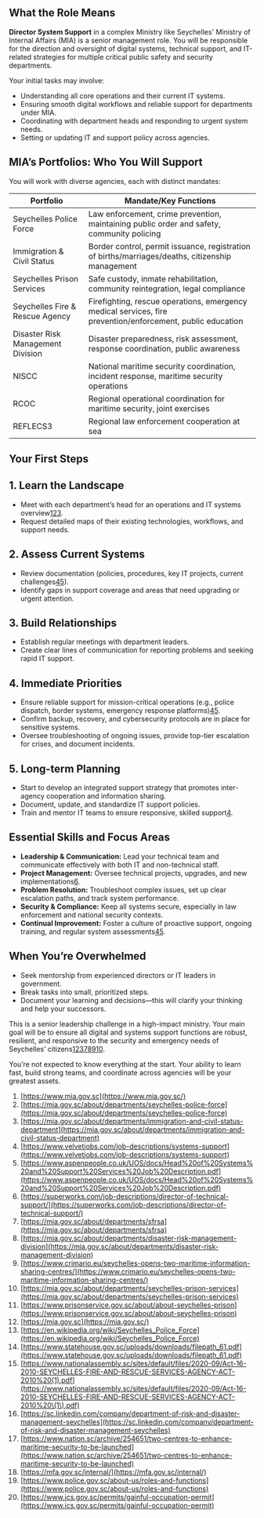   

## What the Role Means

**Director System Support** in a complex Ministry like Seychelles' Ministry of Internal Affairs (MIA) is a senior management role. You will be responsible for the direction and oversight of digital systems, technical support, and IT-related strategies for multiple critical public safety and security departments.

Your initial tasks may involve:

- Understanding all core operations and their current IT systems.
- Ensuring smooth digital workflows and reliable support for departments under MIA.
- Coordinating with department heads and responding to urgent system needs.
- Setting or updating IT and support policy across agencies.

## MIA’s Portfolios: Who You Will Support

You will work with diverse agencies, each with distinct mandates:

|Portfolio|Mandate/Key Functions|
|---|---|
|Seychelles Police Force|Law enforcement, crime prevention, maintaining public order and safety, community policing|
|Immigration & Civil Status|Border control, permit issuance, registration of births/marriages/deaths, citizenship management|
|Seychelles Prison Services|Safe custody, inmate rehabilitation, community reintegration, legal compliance|
|Seychelles Fire & Rescue Agency|Firefighting, rescue operations, emergency medical services, fire prevention/enforcement, public education|
|Disaster Risk Management Division|Disaster preparedness, risk assessment, response coordination, public awareness|
|NISCC|National maritime security coordination, incident response, maritime security operations|
|RCOC|Regional operational coordination for maritime security, joint exercises|
|REFLECS3|Regional law enforcement cooperation at sea|

## Your First Steps

## 1. Learn the Landscape

- Meet with each department’s head for an operations and IT systems overview[1](https://www.mia.gov.sc/)[2](https://mia.gov.sc/about/departments/seychelles-police-force)[3](https://mia.gov.sc/about/departments/immigration-and-civil-status-department).
- Request detailed maps of their existing technologies, workflows, and support needs.

## 2. Assess Current Systems

- Review documentation (policies, procedures, key IT projects, current challenges[4](https://www.velvetjobs.com/job-descriptions/systems-support)[5](https://www.aspenpeople.co.uk/UOS/docs/Head%20of%20Systems%20and%20Support%20Services%20Job%20Description.pdf)).
- Identify gaps in support coverage and areas that need upgrading or urgent attention.

## 3. Build Relationships

- Establish regular meetings with department leaders.
- Create clear lines of communication for reporting problems and seeking rapid IT support.

## 4. Immediate Priorities

- Ensure reliable support for mission-critical operations (e.g., police dispatch, border systems, emergency response platforms)[4](https://www.velvetjobs.com/job-descriptions/systems-support)[5](https://www.aspenpeople.co.uk/UOS/docs/Head%20of%20Systems%20and%20Support%20Services%20Job%20Description.pdf).
- Confirm backup, recovery, and cybersecurity protocols are in place for sensitive systems.
- Oversee troubleshooting of ongoing issues, provide top-tier escalation for crises, and document incidents.

## 5. Long-term Planning

- Start to develop an integrated support strategy that promotes inter-agency cooperation and information sharing.
- Document, update, and standardize IT support policies.
- Train and mentor IT teams to ensure responsive, skilled support[4](https://www.velvetjobs.com/job-descriptions/systems-support).

## Essential Skills and Focus Areas

- **Leadership & Communication:** Lead your technical team and communicate effectively with both IT and non-technical staff.
- **Project Management:** Oversee technical projects, upgrades, and new implementations[6](https://superworks.com/job-descriptions/director-of-technical-support/).
- **Problem Resolution:** Troubleshoot complex issues, set up clear escalation paths, and track system performance.
- **Security & Compliance:** Keep all systems secure, especially in law enforcement and national security contexts.
- **Continual Improvement:** Foster a culture of proactive support, ongoing training, and regular system assessments[4](https://www.velvetjobs.com/job-descriptions/systems-support)[5](https://www.aspenpeople.co.uk/UOS/docs/Head%20of%20Systems%20and%20Support%20Services%20Job%20Description.pdf).

## When You’re Overwhelmed

- Seek mentorship from experienced directors or IT leaders in government.
- Break tasks into small, prioritized steps.
- Document your learning and decisions—this will clarify your thinking and help your successors.

This is a senior leadership challenge in a high-impact ministry. Your main goal will be to ensure all digital and systems support functions are robust, resilient, and responsive to the security and emergency needs of Seychelles’ citizens[1](https://www.mia.gov.sc/)[2](https://mia.gov.sc/about/departments/seychelles-police-force)[3](https://mia.gov.sc/about/departments/immigration-and-civil-status-department)[7](https://mia.gov.sc/about/departments/sfrsa)[8](https://mia.gov.sc/about/departments/disaster-risk-management-division)[9](https://www.crimario.eu/seychelles-opens-two-maritime-information-sharing-centres/)[10](https://mia.gov.sc/about/departments/seychelles-prison-services).

You’re not expected to know everything at the start. Your ability to learn fast, build strong teams, and coordinate across agencies will be your greatest assets.

1. [https://www.mia.gov.sc](https://www.mia.gov.sc/)
2. [https://mia.gov.sc/about/departments/seychelles-police-force](https://mia.gov.sc/about/departments/seychelles-police-force)
3. [https://mia.gov.sc/about/departments/immigration-and-civil-status-department](https://mia.gov.sc/about/departments/immigration-and-civil-status-department)
4. [https://www.velvetjobs.com/job-descriptions/systems-support](https://www.velvetjobs.com/job-descriptions/systems-support)
5. [https://www.aspenpeople.co.uk/UOS/docs/Head%20of%20Systems%20and%20Support%20Services%20Job%20Description.pdf](https://www.aspenpeople.co.uk/UOS/docs/Head%20of%20Systems%20and%20Support%20Services%20Job%20Description.pdf)
6. [https://superworks.com/job-descriptions/director-of-technical-support/](https://superworks.com/job-descriptions/director-of-technical-support/)
7. [https://mia.gov.sc/about/departments/sfrsa](https://mia.gov.sc/about/departments/sfrsa)
8. [https://mia.gov.sc/about/departments/disaster-risk-management-division](https://mia.gov.sc/about/departments/disaster-risk-management-division)
9. [https://www.crimario.eu/seychelles-opens-two-maritime-information-sharing-centres/](https://www.crimario.eu/seychelles-opens-two-maritime-information-sharing-centres/)
10. [https://mia.gov.sc/about/departments/seychelles-prison-services](https://mia.gov.sc/about/departments/seychelles-prison-services)
11. [https://www.prisonservice.gov.sc/about/about-seychelles-prison](https://www.prisonservice.gov.sc/about/about-seychelles-prison)
12. [https://mia.gov.sc](https://mia.gov.sc/)
13. [https://en.wikipedia.org/wiki/Seychelles_Police_Force](https://en.wikipedia.org/wiki/Seychelles_Police_Force)
14. [https://www.statehouse.gov.sc/uploads/downloads/filepath_61.pdf](https://www.statehouse.gov.sc/uploads/downloads/filepath_61.pdf)
15. [https://www.nationalassembly.sc/sites/default/files/2020-09/Act-16-2010-SEYCHELLES-FIRE-AND-RESCUE-SERVICES-AGENCY-ACT-2010%20(1).pdf](https://www.nationalassembly.sc/sites/default/files/2020-09/Act-16-2010-SEYCHELLES-FIRE-AND-RESCUE-SERVICES-AGENCY-ACT-2010%20\(1\).pdf)
16. [https://sc.linkedin.com/company/department-of-risk-and-disaster-management-seychelles](https://sc.linkedin.com/company/department-of-risk-and-disaster-management-seychelles)
17. [https://www.nation.sc/archive/254651/two-centres-to-enhance-maritime-security-to-be-launched](https://www.nation.sc/archive/254651/two-centres-to-enhance-maritime-security-to-be-launched)
18. [https://mfa.gov.sc/internal/](https://mfa.gov.sc/internal/)
19. [https://www.police.gov.sc/about-us/roles-and-functions](https://www.police.gov.sc/about-us/roles-and-functions)
20. [https://www.ics.gov.sc/permits/gainful-occupation-permit](https://www.ics.gov.sc/permits/gainful-occupation-permit)
